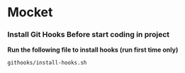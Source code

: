 # Mocket

### Install Git Hooks Before start coding in project

**Run the following file to install hooks (run first time only)**

```
githooks/install-hooks.sh
```
